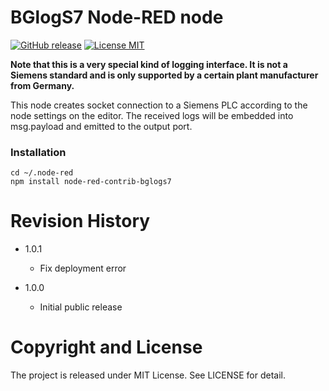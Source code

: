 BGlogS7 Node-RED node
===

[![GitHub release](https://img.shields.io/github/zippo205/node-red-contrib-bglogs7.svg)](https://github.com/zippo205/node-red-contrib-bglogs7/releases/latest)
[![License MIT](https://img.shields.io/badge/license-MIT-green)](http://opensource.org/licenses/MIT)

**Note that this is a very special kind of logging interface. It is not a Siemens standard and is only supported by a certain plant manufacturer from Germany.**

This node creates socket connection to a Siemens PLC according to the node settings on the editor. The received logs will be embedded into msg.payload and emitted to the output port.


### Installation

```
cd ~/.node-red
npm install node-red-contrib-bglogs7
```

# Revision History

* 1.0.1
  - Fix deployment error

* 1.0.0
  - Initial public release

# Copyright and License

The project is released under MIT License. See LICENSE for detail.